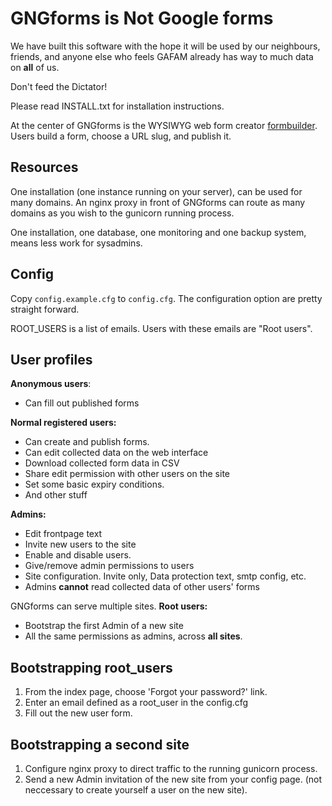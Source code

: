# **G**NGforms is **N**ot **G**oogle forms

We have built this software with the hope it will be used by our neighbours, friends, and anyone else who feels GAFAM already has way to much data on **all** of us.

Don't feed the Dictator!

Please read INSTALL.txt for installation instructions.

At the center of GNGforms is the WYSIWYG web form creator [formbuilder](https://formbuilder.online/). Users build a form, choose a URL slug, and publish it.

## Resources
One installation (one instance running on your server), can be used for many domains. An nginx proxy in front of GNGforms can route as many domains as you wish to the gunicorn running process.

One installation, one database, one monitoring and one backup system, means less work for sysadmins.

## Config
Copy `config.example.cfg` to `config.cfg`. The configuration option are pretty straight forward.

ROOT_USERS is a list of emails. Users with these emails are "Root users".

## User profiles
**Anonymous users**:
 * Can fill out published forms
 
**Normal registered users:**
 * Can create and publish forms.
 * Can edit collected data on the web interface
 * Download collected form data in CSV
 * Share edit permission with other users on the site
 * Set some basic expiry conditions.
 * And other stuff

**Admins:**
 * Edit frontpage text
 * Invite new users to the site
 * Enable and disable users.
 * Give/remove admin permissions to users
 * Site configuration. Invite only, Data protection text, smtp config, etc.
 * Admins **cannot** read collected data of other users' forms

GNGforms can serve multiple sites.
**Root users:**
 * Bootstrap the first Admin of a new site
 * All the same permissions as admins, across **all sites**.

## Bootstrapping root_users
1. From the index page, choose 'Forgot your password?' link.
2. Enter an email defined as a root_user in the config.cfg
3. Fill out the new user form.

## Bootstrapping a second site
1. Configure nginx proxy to direct traffic to the running gunicorn process.
2. Send a new Admin invitation of the new site from your config page. (not neccessary to create yourself a user on the new site).